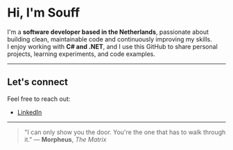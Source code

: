 # Hi, I'm Souff

I'm a **software developer based in the Netherlands**, passionate about building clean, maintainable code and continuously improving my skills.  
I enjoy working with **C# and .NET**, and I use this GitHub to share personal projects, learning experiments, and code examples.

---

## Let's connect  
Feel free to reach out:
- [LinkedIn](https://www.linkedin.com/in/soufyanbargach/) 

---

> "I can only show you the door. You're the one that has to walk through it."  — **Morpheus**, *The Matrix*  
